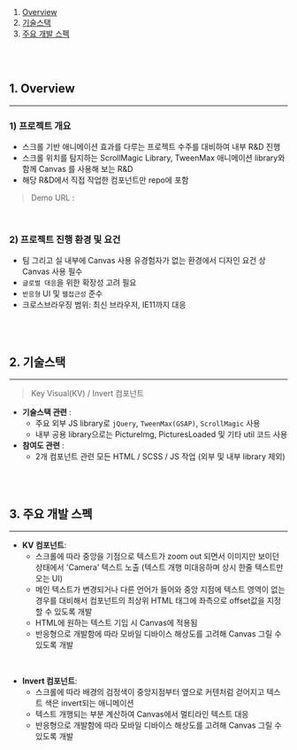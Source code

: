 <br />
<br />

1. [Overview](#Overview)
2. [기술스택](#기술스택)
3. [주요 개발 스펙](#주요-개발-스펙)

<br />
<br />

## 1. Overview
---
### 1) 프로젝트 개요    
* 스크롤 기반 애니메이션 효과를 다루는 프로젝트 수주를 대비하여 내부 R&amp;D 진행
* 스크롤 위치를 탐지하는 ScrollMagic Library, TweenMax 애니메이션 library와 함께 Canvas 를 사용해 보는 R&amp;D
* 해당 R&amp;D에서 직접 작업한 컴포넌트만 repo에 포함

> Demo URL : 


&nbsp;
### 2) 프로젝트 진행 환경 및 요건
* 팀 그리고 실 내부에 Canvas 사용 유경험자가 없는 환경에서 디자인 요건 상 Canvas 사용 필수
* `글로벌 대응`을 위한 확장성 고려 필요
* `반응형` UI 및 `웹접근성` 준수
* 크로스브라우징 범위: 최신 브라우저, IE11까지 대응

<br />
<br />

## 2. 기술스택
---
> Key Visual(KV) / Invert 컴포넌트 

  * **기술스택 관련** :    
    * 주요 외부 JS library로 `jQuery`, `TweenMax(GSAP)`, `ScrollMagic` 사용
    * 내부 공용 library으로는 PictureImg, PicturesLoaded 및 기타 util 코드 사용
  * **참여도 관련** :    
    * 2개 컴포넌트 관련 모든 HTML / SCSS / JS 작업 (외부 및 내부 library 제외)


<br />
<br />

## 3. 주요 개발 스펙
---
* **KV 컴포넌트**:    
  * 스크롤에 따라 중앙을 기점으로 텍스트가 zoom out 되면서 이미지만 보이던 상태에서 'Camera' 텍스트 노출 (텍스트 개행 미대응하며 상시 한줄 텍스트만 오는 UI)
  * 메인 텍스트가 변경되거나 다른 언어가 들어와 중앙 지점에 텍스트 영역이 없는 경우를 대비해서 컴포넌트의 최상위 HTML 태그에 좌측으로 offset값을 지정할 수 있도록 개발
  * HTML에 원하는 텍스트 기입 시 Canvas에 적용됨
  * 반응형으로 개발함에 따라 모바일 디바이스 해상도를 고려해 Canvas 그릴 수 있도록 개발
  
&nbsp;
* **Invert 컴포넌트**:    
  * 스크롤에 따라 배경의 검정색이 중앙지점부터 옆으로 커텐처럼 걷어지고 텍스트 색은 invert되는 애니메이션
  * 텍스트 개행되는 부분 계산하여 Canvas에서 멀티라인 텍스트 대응
  * 반응형으로 개발함에 따라 모바일 디바이스 해상도를 고려해 Canvas 그릴 수 있도록 개발

<br />
<br />